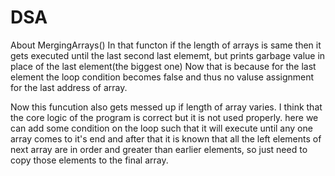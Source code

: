 # DSA
About MergingArrays()
In that functon if the length of arrays is same then it gets executed until the last second last elememt, but prints garbage value 
in place of the last element(the biggest one)
Now that is because for the last element the loop condition becomes false and thus no valuse assignment for the last address of array.

Now this funcution also gets messed up if length of array varies.
I think that the core logic of the program is correct but it is not used properly.
here we can add some condition on the loop such that it will execute until any one array comes to it's end and after that it is known that all
the left elements of next array are in order and greater than earlier elements, so just need to copy those elements to the final array.
